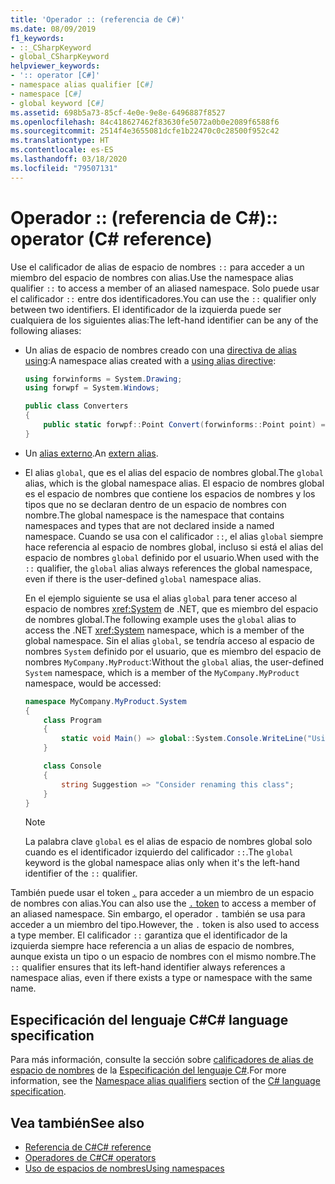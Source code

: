 ```yaml
---
title: 'Operador :: (referencia de C#)'
ms.date: 08/09/2019
f1_keywords:
- ::_CSharpKeyword
- global_CSharpKeyword
helpviewer_keywords:
- ':: operator [C#]'
- namespace alias qualifier [C#]
- namespace [C#]
- global keyword [C#]
ms.assetid: 698b5a73-85cf-4e0e-9e8e-6496887f8527
ms.openlocfilehash: 84c418627462f83630fe5072a0b0e2089f6588f6
ms.sourcegitcommit: 2514f4e3655081dcfe1b22470c0c28500f952c42
ms.translationtype: HT
ms.contentlocale: es-ES
ms.lasthandoff: 03/18/2020
ms.locfileid: "79507131"
---
```

# <a name="-operator-c-reference"></a><span data-ttu-id="58bdd-102">Operador :: (referencia de C#)</span><span class="sxs-lookup"><span data-stu-id="58bdd-102">:: operator (C# reference)</span></span>

<span data-ttu-id="58bdd-103">Use el calificador de alias de espacio de nombres `::` para acceder a un miembro del espacio de nombres con alias.</span><span class="sxs-lookup"><span data-stu-id="58bdd-103">Use the namespace alias qualifier `::` to access a member of an aliased namespace.</span></span> <span data-ttu-id="58bdd-104">Solo puede usar el calificador `::` entre dos identificadores.</span><span class="sxs-lookup"><span data-stu-id="58bdd-104">You can use the `::` qualifier only between two identifiers.</span></span> <span data-ttu-id="58bdd-105">El identificador de la izquierda puede ser cualquiera de los siguientes alias:</span><span class="sxs-lookup"><span data-stu-id="58bdd-105">The left-hand identifier can be any of the following aliases:</span></span>

- <span data-ttu-id="58bdd-106">Un alias de espacio de nombres creado con una [directiva de alias using](../keywords/using-directive.md):</span><span class="sxs-lookup"><span data-stu-id="58bdd-106">A namespace alias created with a [using alias directive](../keywords/using-directive.md):</span></span>

  ```csharp
  using forwinforms = System.Drawing;
  using forwpf = System.Windows;
  
  public class Converters
  {
      public static forwpf::Point Convert(forwinforms::Point point) => new forwpf::Point(point.X, point.Y);
  }
  ```

- <span data-ttu-id="58bdd-107">Un [alias externo](../keywords/extern-alias.md).</span><span class="sxs-lookup"><span data-stu-id="58bdd-107">An [extern alias](../keywords/extern-alias.md).</span></span>
- <span data-ttu-id="58bdd-108">El alias `global`, que es el alias del espacio de nombres global.</span><span class="sxs-lookup"><span data-stu-id="58bdd-108">The `global` alias, which is the global namespace alias.</span></span> <span data-ttu-id="58bdd-109">El espacio de nombres global es el espacio de nombres que contiene los espacios de nombres y los tipos que no se declaran dentro de un espacio de nombres con nombre.</span><span class="sxs-lookup"><span data-stu-id="58bdd-109">The global namespace is the namespace that contains namespaces and types that are not declared inside a named namespace.</span></span> <span data-ttu-id="58bdd-110">Cuando se usa con el calificador `::`, el alias `global` siempre hace referencia al espacio de nombres global, incluso si está el alias del espacio de nombres `global` definido por el usuario.</span><span class="sxs-lookup"><span data-stu-id="58bdd-110">When used with the `::` qualifier, the `global` alias always references the global namespace, even if there is the user-defined `global` namespace alias.</span></span>

  <span data-ttu-id="58bdd-111">En el ejemplo siguiente se usa el alias `global` para tener acceso al espacio de nombres <xref:System> de .NET, que es miembro del espacio de nombres global.</span><span class="sxs-lookup"><span data-stu-id="58bdd-111">The following example uses the `global` alias to access the .NET <xref:System> namespace, which is a member of the global namespace.</span></span> <span data-ttu-id="58bdd-112">Sin el alias `global`, se tendría acceso al espacio de nombres `System` definido por el usuario, que es miembro del espacio de nombres `MyCompany.MyProduct`:</span><span class="sxs-lookup"><span data-stu-id="58bdd-112">Without the `global` alias, the user-defined `System` namespace, which is a member of the `MyCompany.MyProduct` namespace, would be accessed:</span></span>

  ```csharp
  namespace MyCompany.MyProduct.System
  {
      class Program
      {
          static void Main() => global::System.Console.WriteLine("Using global alias");
      }

      class Console
      {
          string Suggestion => "Consider renaming this class";
      }
  }
  ```

  > [!NOTE]
  > <span data-ttu-id="58bdd-113">La palabra clave `global` es el alias de espacio de nombres global solo cuando es el identificador izquierdo del calificador `::`.</span><span class="sxs-lookup"><span data-stu-id="58bdd-113">The `global` keyword is the global namespace alias only when it's the left-hand identifier of the `::` qualifier.</span></span>

<span data-ttu-id="58bdd-114">También puede usar el token [`.`](member-access-operators.md#member-access-expression-) para acceder a un miembro de un espacio de nombres con alias.</span><span class="sxs-lookup"><span data-stu-id="58bdd-114">You can also use the [`.` token](member-access-operators.md#member-access-expression-) to access a member of an aliased namespace.</span></span> <span data-ttu-id="58bdd-115">Sin embargo, el operador `.` también se usa para acceder a un miembro del tipo.</span><span class="sxs-lookup"><span data-stu-id="58bdd-115">However, the `.` token is also used to access a type member.</span></span> <span data-ttu-id="58bdd-116">El calificador `::` garantiza que el identificador de la izquierda siempre hace referencia a un alias de espacio de nombres, aunque exista un tipo o un espacio de nombres con el mismo nombre.</span><span class="sxs-lookup"><span data-stu-id="58bdd-116">The `::` qualifier ensures that its left-hand identifier always references a namespace alias, even if there exists a type or namespace with the same name.</span></span>

## <a name="c-language-specification"></a><span data-ttu-id="58bdd-117">Especificación del lenguaje C#</span><span class="sxs-lookup"><span data-stu-id="58bdd-117">C# language specification</span></span>

<span data-ttu-id="58bdd-118">Para más información, consulte la sección sobre [calificadores de alias de espacio de nombres](~/_csharplang/spec/namespaces.md#namespace-alias-qualifiers) de la [Especificación del lenguaje C#](~/_csharplang/spec/introduction.md).</span><span class="sxs-lookup"><span data-stu-id="58bdd-118">For more information, see the [Namespace alias qualifiers](~/_csharplang/spec/namespaces.md#namespace-alias-qualifiers) section of the [C# language specification](~/_csharplang/spec/introduction.md).</span></span>

## <a name="see-also"></a><span data-ttu-id="58bdd-119">Vea también</span><span class="sxs-lookup"><span data-stu-id="58bdd-119">See also</span></span>

- [<span data-ttu-id="58bdd-120">Referencia de C#</span><span class="sxs-lookup"><span data-stu-id="58bdd-120">C# reference</span></span>](../index.md)
- [<span data-ttu-id="58bdd-121">Operadores de C#</span><span class="sxs-lookup"><span data-stu-id="58bdd-121">C# operators</span></span>](index.md)
- [<span data-ttu-id="58bdd-122">Uso de espacios de nombres</span><span class="sxs-lookup"><span data-stu-id="58bdd-122">Using namespaces</span></span>](../../programming-guide/namespaces/using-namespaces.md)
